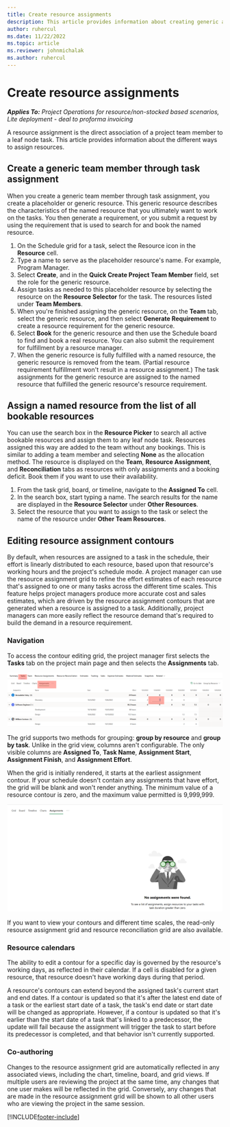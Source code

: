 ```yaml
---
title: Create resource assignments
description: This article provides information about creating generic and named resource assignments.
author: ruhercul
ms.date: 11/22/2022
ms.topic: article
ms.reviewer: johnmichalak
ms.author: ruhercul
---
```


# Create resource assignments

_**Applies To:** Project Operations for resource/non-stocked based scenarios, Lite deployment - deal to proforma invoicing_


A resource assignment is the direct association of a project team member to a leaf node task. This article provides information about the different ways to assign resources.

## Create a generic team member through task assignment


When you create a generic team member through task assignment, you create a placeholder or generic resource. This generic resource describes the characteristics of the named resource that you ultimately want to work on the tasks. You then generate a requirement, or you submit a request by using the requirement that is used to search for and book the named resource.

1. On the Schedule grid for a task, select the Resource icon in the **Resource** cell.
2. Type a name to serve as the placeholder resource's name. For example, Program Manager.
3. Select **Create**, and in the **Quick Create Project Team Member** field, set the role for the generic resource.
4. Assign tasks as needed to this placeholder resource by selecting the resource on the **Resource Selector** for the task. The resources listed under **Team Members**.
5. When you're finished assigning the generic resource, on the **Team** tab, select the generic resource, and then select **Generate Requirement** to create a resource requirement for the generic resource.
6. Select **Book** for the generic resource and then use the Schedule board to find and book a real resource. You can also submit the requirement for fulfillment by a resource manager.
7. When the generic resource is fully fulfilled with a named resource, the generic resource is removed from the team. (Partial resource requirement fulfillment won't result in a resource assignment.) The task assignments for the generic resource are assigned to the named resource that fulfilled the generic resource's resource requirement.

## Assign a named resource from the list of all bookable resources

You can use the search box in the **Resource Picker** to search all active bookable resources and assign them to any leaf node task. Resources assigned this way are added to the team without any bookings. This is similar to adding a team member and selecting **None** as the allocation method. The resource is displayed on the **Team**, **Resource Assignment**, and **Reconciliation** tabs as resources with only assignments and a booking deficit. Book them if you want to use their availability.

1. From the task grid, board, or timeline, navigate to the **Assigned To** cell.
2. In the search box, start typing a name. The search results for the name are displayed in the **Resource Selector** under **Other Resources**.
3. Select the resource that you want to assign to the task or select the name of the resource under **Other Team Resources**.

## Editing resource assignment contours

By default, when resources are assigned to a task in the schedule, their effort is linearly distributed to each resource, based upon that resource's working hours and the project's schedule mode. A project manager can use the resource assignment grid to refine the effort estimates of each resource that's assigned to one or many tasks across the different time scales. This feature helps project managers produce more accurate cost and sales estimates, which are driven by the resource assignment contours that are generated when a resource is assigned to a task. Additionally, project managers can more easily reflect the resource demand that's required to build the demand in a resource requirement.

### Navigation

To access the contour editing grid, the project manager first selects the **Tasks** tab on the project main page and then selects the **Assignments** tab.

![Assignments tab on the Tasks tab of the project main page.](media/AssignmentGrid.png)

The grid supports two methods for grouping: **group by resource** and **group by task**. Unlike in the grid view, columns aren't configurable. The only visible columns are **Assigned To**, **Task Name**, **Assignment Start**, **Assignment Finish**, and **Assignment Effort**.

When the grid is initially rendered, it starts at the earliest assignment contour. If your schedule doesn't contain any assignments that have effort, the grid will be blank and won't render anything. The minimum value of a resource contour is zero, and the maximum value permitted is 9,999,999.

![Blank assignment grid.](media/emptyassignmentgrid.png)

If you want to view your contours and different time scales, the read-only resource assignment grid and resource reconciliation grid are also available.

### Resource calendars

The ability to edit a contour for a specific day is governed by the resource's working days, as reflected in their calendar. If a cell is disabled for a given resource, that resource doesn't have working days during that period.

A resource's contours can extend beyond the assigned task's current start and end dates. If a contour is updated so that it's after the latest end date of a task or the earliest start date of a task, the task's end date or start date will be changed as appropriate. However, if a contour is updated so that it's earlier than the start date of a task that's linked to a predecessor, the update will fail because the assignment will trigger the task to start before its predecessor is completed, and that behavior isn't currently supported.

### Co-authoring

Changes to the resource assignment grid are automatically reflected in any associated views, including the chart, timeline, board, and grid views. If multiple users are reviewing the project at the same time, any changes that one user makes will be reflected in the grid. Conversely, any changes that are made in the resource assignment grid will be shown to all other users who are viewing the project in the same session.

[!INCLUDE[footer-include](../includes/footer-banner.md)]
